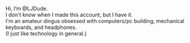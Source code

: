 Hi, I’m @LJDude.   
I don't know when I made this account, but I have it.   
I'm an amateur dingus obsessed with computers/pc building, mechanical keyboards, and headphones.   
(I just like technology in general.)

